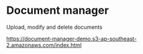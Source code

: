 # Document manager 
Upload, modify and delete documents

https://document-manager-demo.s3-ap-southeast-2.amazonaws.com/index.html